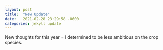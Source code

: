 ```yaml
---
layout: post
title:  "New Update"
date:   2021-02-28 23:29:58 -0600
categories: jekyll update
---
```


New thoughts for this year = I determined to be less ambitious on the crop species.
